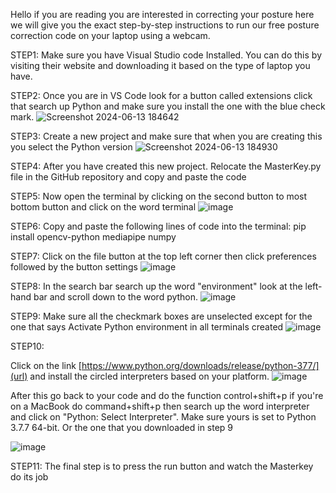 Hello if you are reading you are interested in correcting your posture here we will give you the exact step-by-step instructions to run our free posture correction code on your laptop using a webcam. 

STEP1:
Make sure you have Visual Studio code Installed. You can do this by visiting their website and downloading it based on the type of laptop you have.

STEP2:
Once you are in VS Code look for a button called extensions click that search up Python and make sure you install the one with the blue check mark.
![Screenshot 2024-06-13 184642](https://github.com/Masterkey-ai/Masterkey/assets/172676155/9f353d1f-fe4a-45c7-a09d-7b4af4e67e44)

STEP3:
Create a new project and make sure that when you are creating this you select the Python version
![Screenshot 2024-06-13 184930](https://github.com/Masterkey-ai/Masterkey/assets/172676155/83fbcab4-984e-404d-a469-705480537d57)

STEP4:
After you have created this new project. Relocate the MasterKey.py file in the GitHub repository and copy and paste the code



STEP5: Now open the terminal by clicking on the second button to most bottom button and click on the word terminal
![image](https://github.com/Masterkey-ai/Masterkey/assets/172676155/d422ba61-8283-4282-9c79-4654afc3d5ff)


STEP6:
Copy and paste the following lines of code into the terminal:
pip install opencv-python mediapipe numpy


STEP7:
Click on the file button at the top left corner then click preferences followed by the button settings
![image](https://github.com/Masterkey-ai/Masterkey/assets/172676155/e7fa944a-f36d-48f1-9a80-758a55763834)

STEP8:
In the search bar search up the word "environment" look at the left-hand bar and scroll down to the word python.
![image](https://github.com/Masterkey-ai/Masterkey/assets/172676155/8956421d-11e9-4463-88cd-fd8aded572a2)

STEP9:
Make sure all the checkmark boxes are unselected except for the one that says Activate Python environment in all terminals created
![image](https://github.com/Masterkey-ai/Masterkey/assets/172676155/648a4041-bb9b-4d41-969b-6325fa7f032d)

STEP10:

Click on the link [https://www.python.org/downloads/release/python-377/](url) and install the circled interpreters based on your platform.
![image](https://github.com/Masterkey-ai/Masterkey/assets/172676155/75f730d2-899c-4487-8a01-e34cedf14cd7)

After this go back to your code and do the function control+shift+p if you're on a MacBook do command+shift+p then search up the word interpreter and click on "Python: Select Interpreter".
Make sure yours is set to Python 3.7.7 64-bit. Or the one that you downloaded in step 9

![image](https://github.com/Masterkey-ai/Masterkey/assets/172676155/9bd44db9-6aea-49ff-a202-f4674ce1cddd)

STEP11:
The final step is to press the run button and watch the Masterkey do its job
